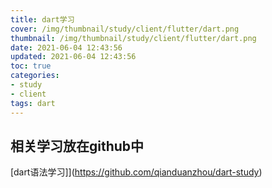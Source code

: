 ```yaml
---
title: dart学习
cover: /img/thumbnail/study/client/flutter/dart.png
thumbnail: /img/thumbnail/study/client/flutter/dart.png
date: 2021-06-04 12:43:56
updated: 2021-06-04 12:43:56
toc: true
categories: 
- study
- client
tags: dart
---
```

## 相关学习放在github中
[dart语法学习]](https://github.com/qianduanzhou/dart-study)